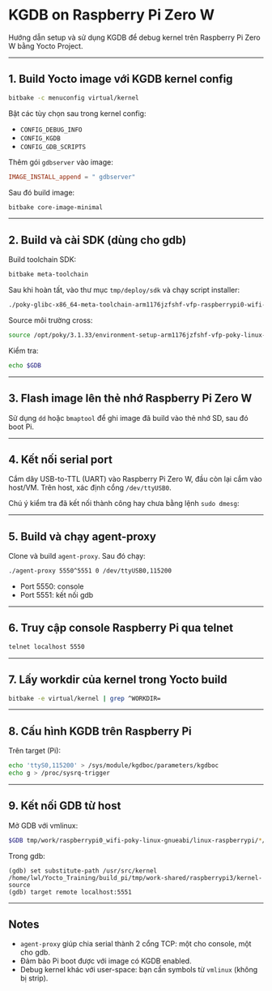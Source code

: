 # KGDB on Raspberry Pi Zero W

Hướng dẫn setup và sử dụng KGDB để debug kernel trên Raspberry Pi Zero W bằng Yocto Project.

---

## 1. Build Yocto image với KGDB kernel config

```bash
bitbake -c menuconfig virtual/kernel
````

Bật các tùy chọn sau trong kernel config:

* `CONFIG_DEBUG_INFO`
* `CONFIG_KGDB`
* `CONFIG_GDB_SCRIPTS`

Thêm gói `gdbserver` vào image:

```conf
IMAGE_INSTALL_append = " gdbserver"
```

Sau đó build image:

```bash
bitbake core-image-minimal
```

---

## 2. Build và cài SDK (dùng cho gdb)

Build toolchain SDK:

```bash
bitbake meta-toolchain
```

Sau khi hoàn tất, vào thư mục `tmp/deploy/sdk` và chạy script installer:

```bash
./poky-glibc-x86_64-meta-toolchain-arm1176jzfshf-vfp-raspberrypi0-wifi-toolchain-3.1.33.sh
```

Source môi trường cross:

```bash
source /opt/poky/3.1.33/environment-setup-arm1176jzfshf-vfp-poky-linux-gnueabi
```

Kiểm tra:

```bash
echo $GDB
```

---

## 3. Flash image lên thẻ nhớ Raspberry Pi Zero W

Sử dụng `dd` hoặc `bmaptool` để ghi image đã build vào thẻ nhớ SD, sau đó boot Pi.

---

## 4. Kết nối serial port

Cắm dây USB-to-TTL (UART) vào Raspberry Pi Zero W, đầu còn lại cắm vào host/VM.
Trên host, xác định cổng `/dev/ttyUSB0`.

Chú ý kiểm tra đã kết nối thành công hay chưa bằng lệnh ```sudo dmesg```:


---
## 5. Build và chạy agent-proxy

Clone và build `agent-proxy`. Sau đó chạy:

```bash
./agent-proxy 5550^5551 0 /dev/ttyUSB0,115200
```

* Port 5550: console
* Port 5551: kết nối gdb

---

## 6. Truy cập console Raspberry Pi qua telnet

```bash
telnet localhost 5550
```

---

## 7. Lấy workdir của kernel trong Yocto build

```bash
bitbake -e virtual/kernel | grep ^WORKDIR=
```

---

## 8. Cấu hình KGDB trên Raspberry Pi

Trên target (Pi):

```bash
echo 'ttyS0,115200' > /sys/module/kgdboc/parameters/kgdboc
echo g > /proc/sysrq-trigger
```

---

## 9. Kết nối GDB từ host

Mở GDB với vmlinux:

```bash
$GDB tmp/work/raspberrypi0_wifi-poky-linux-gnueabi/linux-raspberrypi/*/linux-raspberrypi0_wifi-standard-build/vmlinux
```

Trong gdb:

```gdb
(gdb) set substitute-path /usr/src/kernel /home/lwl/Yocto_Training/build_pi/tmp/work-shared/raspberrypi3/kernel-source
(gdb) target remote localhost:5551
```

---

## Notes

* `agent-proxy` giúp chia serial thành 2 cổng TCP: một cho console, một cho gdb.
* Đảm bảo Pi boot được với image có KGDB enabled.
* Debug kernel khác với user-space: bạn cần symbols từ `vmlinux` (không bị strip).
